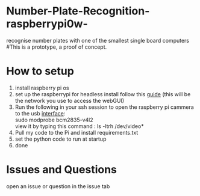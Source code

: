 # Number-Plate-Recognition-raspberrypi0w-
recognise number plates with one of the smallest single board computers
#This is a prototype, a proof of concept.
# How to setup
1. install raspberry pi os
2. set up the raspberrypi for headless install follow this <a href="https://core-electronics.com.au/tutorials/raspberry-pi-zerow-headless-wifi-setup.html">guide</a> (this will be the network you use to access the webGUI)
3. Run the following in your ssh session to open the raspberry pi cammera to the usb <a href="https://stackoverflow.com/questions/27950013/i-am-trying-make-the-raspberry-pi-camera-work-with-opencv">interface</a>:  
  sudo modprobe bcm2835-v4l2  
  view it by typing this command : ls -ltrh /dev/video*
4. Pull my code to the Pi and install requirements.txt
5. set the python code to run at startup
6. done
# Issues and Questions
open an issue or question in the issue tab
